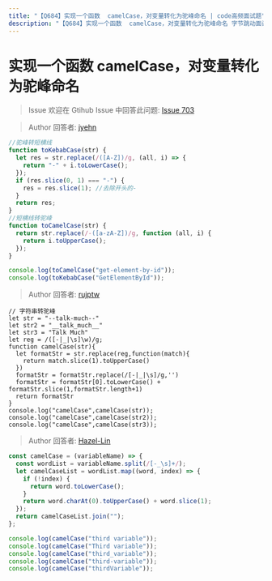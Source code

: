 ```yaml
---
title: "【Q684】实现一个函数  camelCase，对变量转化为驼峰命名 | code高频面试题"
description: "【Q684】实现一个函数  camelCase，对变量转化为驼峰命名 字节跳动面试题、阿里腾讯面试题、美团小米面试题。"
---
```


# 实现一个函数 camelCase，对变量转化为驼峰命名

> Issue
> 欢迎在 Gtihub Issue 中回答此问题: [Issue 703](https://github.com/shfshanyue/Daily-Question/issues/703)

> Author
> 回答者: [jyehn](https://github.com/jyehn)

```js
//驼峰转短横线
function toKebabCase(str) {
  let res = str.replace(/([A-Z])/g, (all, i) => {
    return "-" + i.toLowerCase();
  });
  if (res.slice(0, 1) === "-") {
    res = res.slice(1); //去除开头的-
  }
  return res;
}
//短横线转驼峰
function toCamelCase(str) {
  return str.replace(/-([a-zA-Z])/g, function (all, i) {
    return i.toUpperCase();
  });
}

console.log(toCamelCase("get-element-by-id"));
console.log(toKebabCase("GetElementById"));
```

> Author
> 回答者: [rujptw](https://github.com/rujptw)

```
// 字符串转驼峰
let str = "--talk-much--"
let str2 = "__talk_much__"
let str3 = "Talk Much"
let reg = /([-|_|\s]\w)/g;
function camelCase(str){
  let formatStr = str.replace(reg,function(match){
    return match.slice(1).toUpperCase()
  })
  formatStr = formatStr.replace(/[-|_|\s]/g,'')
  formatStr = formatStr[0].toLowerCase() + formatStr.slice(1,formatStr.length+1)
  return formatStr
}
console.log("camelCase",camelCase(str));
console.log("camelCase",camelCase(str2));
console.log("camelCase",camelCase(str3));
```

> Author
> 回答者: [Hazel-Lin](https://github.com/Hazel-Lin)

```js
const camelCase = (variableName) => {
  const wordList = variableName.split(/[-_\s]+/);
  let camelCaseList = wordList.map((word, index) => {
    if (!index) {
      return word.toLowerCase();
    }
    return word.charAt(0).toUpperCase() + word.slice(1);
  });
  return camelCaseList.join("");
};

console.log(camelCase("third variable"));
console.log(camelCase("Third variable"));
console.log(camelCase("third_variable"));
console.log(camelCase("third-variable"));
console.log(camelCase("thirdVariable"));
```
